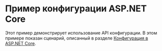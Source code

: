 # <a name="aspnet-core-configuration-sample"></a>Пример конфигурации ASP.NET Core

Этот пример демонстрирует использование API конфигурации. В этом примере показан сценарий, описанный в разделе [Конфигурация в ASP.NET Core](https://docs.microsoft.com/aspnet/core/fundamentals/configuration).

